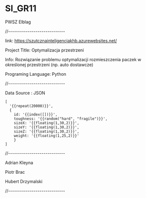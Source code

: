 # SI_GR11
PWSZ Elblag

//-----------------------------

link: https://szutcznainteligencjakhb.azurewebsites.net/

Project Title: Optymalizacja przestrzeni

Info: Rozwiązanie problemu optymalizacji rozmieszczenia paczek w określonej przestrzeni (np. auto dostawcze)

Programing Language: Python

//-----------------------------

Data Source : JSON

```
[
  '{{repeat(20000)}}',
  {
    id: '{{index([])}}',
    toughness: '{{random("hard", "fragile")}}',
    sizeX: '{{floating(1,30,2)}}',
    sizeY: '{{floating(1,30,2)}}',
    sizeZ: '{{floating(1,30,2)}}',
    weight: '{{floating(1,25,2)}}'
    }
]
```

//-----------------------------

Adrian Kleyna

Piotr Brac

Hubert Drzymalski


//-----------------------------
